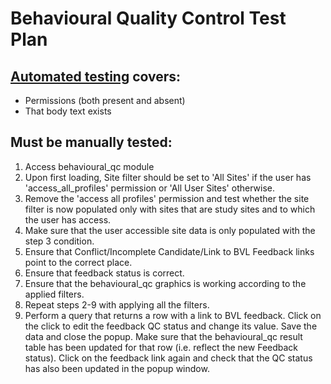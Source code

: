 # Behavioural Quality Control Test Plan

## [Automated testing](/modules/behavioural_qc/test/behavioural_qcTest.php) covers:
* Permissions (both present and absent)
* That body text exists

## Must be manually tested:
1. Access behavioural_qc module
2. Upon first loading, Site filter should be set to 'All Sites' if the user has 
'access_all_profiles' permission or 'All User Sites' otherwise.
3. Remove the 'access all profiles' permission and test whether the site filter is 
now populated only with sites that are study sites and to which the user has access.
4. Make sure that the user accessible site data is only populated with the step 3 condition.
5. Ensure that Conflict/Incomplete Candidate/Link to BVL Feedback links point to the correct place.
6. Ensure that feedback status is correct.
7. Ensure that the behavioural_qc graphics is working according to the applied filters.
8. Repeat steps 2-9 with applying all the filters.
9. Perform a query that returns a row with a link to BVL feedback. Click on the click to edit the feedback QC
   status and change its value. Save the data and close the popup. Make sure that the behavioural_qc result table has been 
   updated for that row (i.e. reflect the new Feedback status). Click on the feedback link again and check that 
   the QC status has also been updated in the popup window.  
